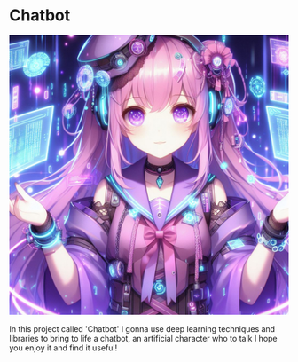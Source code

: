 # Chatbot

<img src="image/chatbot.jpeg">



In this project called 'Chatbot' I gonna use deep learning techniques and libraries to bring to life a chatbot, an artificial character who to talk
I hope you enjoy it and find it useful!

